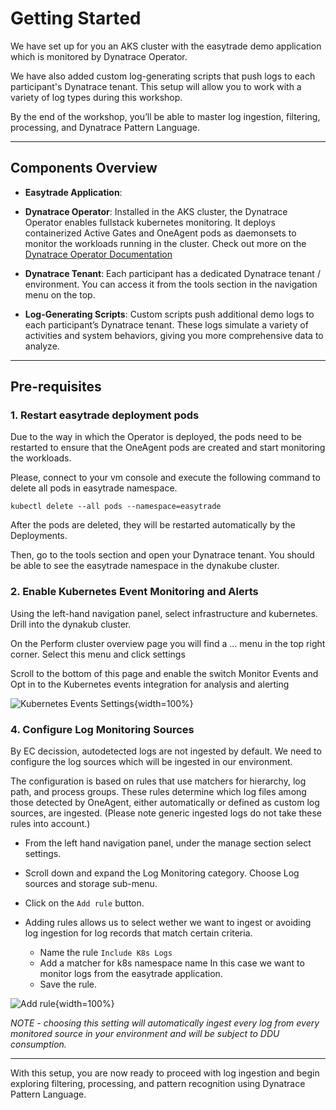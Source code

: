 # Getting Started

We have set up for you an AKS cluster with the easytrade demo application which is monitored by Dynatrace Operator.

We have also added custom log-generating scripts that push logs to each participant's Dynatrace tenant. This setup will allow you to work with a variety of log types during this workshop.

By the end of the workshop, you’ll be able to master log ingestion, filtering, processing, and Dynatrace Pattern Language.

___
## Components Overview

- **Easytrade Application**:

- **Dynatrace Operator**: Installed in the AKS cluster, the Dynatrace Operator enables fullstack kubernetes monitoring. It deploys containerized Active Gates and OneAgent pods as daemonsets to monitor the workloads running in the cluster.
Check out more on the [Dynatrace Operator Documentation](https://docs.dynatrace.com/docs/setup-and-configuration/setup-on-k8s/installation) 

- **Dynatrace Tenant**: Each participant has a dedicated Dynatrace tenant / environment. 
You can access it from the tools section in the navigation menu on the top.

- **Log-Generating Scripts**: Custom scripts push additional demo logs to each participant’s Dynatrace tenant. These logs simulate a variety of activities and system behaviors, giving you more comprehensive data to analyze.

___
## Pre-requisites
### 1. Restart easytrade deployment pods
Due to the way in which the Operator is deployed, the pods need to be restarted to ensure that the OneAgent pods are created and start monitoring the workloads.

Please, connect to your vm console and execute the following command to delete all pods in easytrade namespace.
```
kubectl delete --all pods --namespace=easytrade 
```
After the pods are deleted, they will be restarted automatically by the Deployments.

Then, go to the tools section and open your Dynatrace tenant. You should be able to see the easytrade namespace in the dynakube cluster.




### 2. Enable Kubernetes Event Monitoring and Alerts

Using the left-hand navigation panel, select infrastructure and kubernetes. Drill into the dynakub cluster.

On the Perform cluster overview page you will find a ... menu in the top right corner. Select this menu and click settings

Scroll to the bottom of this page and enable the switch Monitor Events and Opt in to the Kubernetes events integration for analysis and alerting

![Kubernetes Events Settings](images/monitor-k8s-events.png){width=100%}

### 4. Configure Log Monitoring Sources

By EC decission, autodetected logs are not ingested by default. We need to configure the log sources which will be ingested in our environment.


The configuration is based on rules that use matchers for hierarchy, log path, and process groups. These rules determine which log files among those detected by OneAgent, either automatically or defined as custom log sources, are ingested. (Please note generic ingested logs do not take these rules into account.)

- From the left hand navigation panel, under the manage section select settings.

- Scroll down and expand the Log Monitoring category. Choose Log sources and storage sub-menu.

- Click on the `Add rule` button.

- Adding rules allows us to select wether we want to ingest or avoiding log ingestion for log records that match certain criteria. 
    - Name the rule `Include K8s Logs`
    - Add a matcher for k8s namespace name In this case we want to monitor logs from the easytrade application.
    - Save the rule.

![Add rule](images/add-rule.png){width=100%}

*NOTE - choosing this setting will automatically ingest every log from every monitored source in your environment and will be subject to DDU consumption.*


___


With this setup, you are now ready to proceed with log ingestion and begin exploring filtering, processing, and pattern recognition using Dynatrace Pattern Language.
